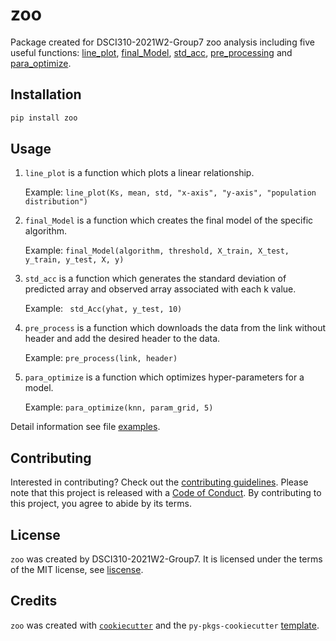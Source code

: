 # zoo

Package created for DSCI310-2021W2-Group7 zoo analysis including five useful functions: [line_plot](src/zoo/line_plot.py), [final_Model](src/zoo/train_and_predict_model.py), [std_acc](src/zoo/std_acc.py), 
[pre_processing](src/zoo/pre_processing.py) and [para_optimize](src/zoo/para_optimize.py).

## Installation

```bash
pip install zoo
```

## Usage

1. `line_plot` is a function which plots a linear relationship.

   Example: `line_plot(Ks, mean, std, "x-axis", "y-axis", "population distribution")`

2. `final_Model` is a function which creates the final model of the specific algorithm.

   Example:  `final_Model(algorithm, threshold, X_train, X_test, y_train, y_test, X, y)`

3. `std_acc` is a function which generates the standard deviation of predicted array and observed array associated with each k value.

   Example: ` std_Acc(yhat, y_test, 10)`

4. `pre_process` is a function which downloads the data from the link without header and add the desired header to the data.

   Example: `pre_process(link, header)`

5. `para_optimize` is a function which optimizes hyper-parameters for a model.

   Example: `para_optimize(knn, param_grid, 5)`

Detail information see file [examples](docs/example.ipynb).


## Contributing

Interested in contributing? Check out the [contributing guidelines](CONTRIBUTING.md). Please note that this project is released with a [Code of Conduct](CODE_OF_CONDUCT.md). By contributing to this project, you agree to abide by its terms.

## License

`zoo` was created by DSCI310-2021W2-Group7. It is licensed under the terms of the MIT license, see [liscense](LICENSE.md).

## Credits

`zoo` was created with [`cookiecutter`](https://cookiecutter.readthedocs.io/en/latest/) and the `py-pkgs-cookiecutter` [template](https://github.com/py-pkgs/py-pkgs-cookiecutter).
